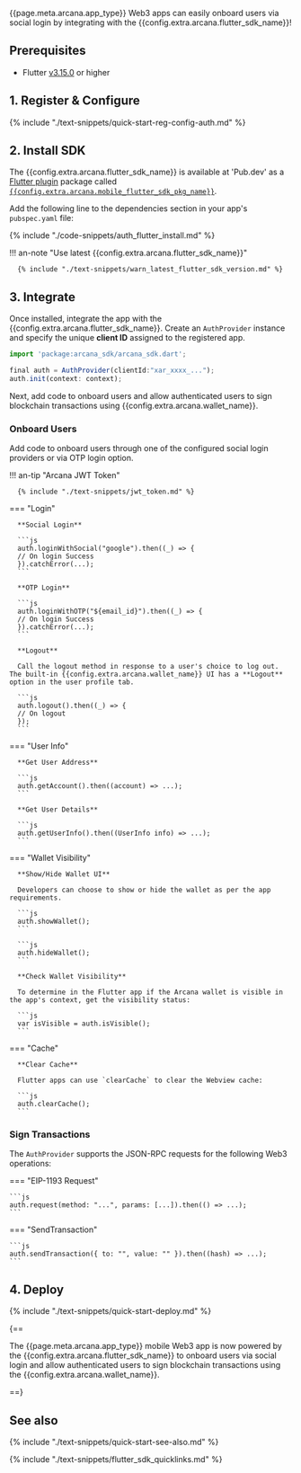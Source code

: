 {{page.meta.arcana.app_type}} Web3 apps can easily onboard users via social login by integrating with the {{config.extra.arcana.flutter_sdk_name}}!

<!---
## Overview

These are the high-level steps to get started with the {{config.extra.arcana.product_name}} product:

1. Register your app using the {{config.extra.arcana.dashboard_name}} and get a unique {{config.extra.arcana.app_address}} assigned to it. This {{config.extra.arcana.app_address}} will be required later during app integration. Configure [social login providers]({{page.meta.arcana.root_rel_path}}/concepts/authtype/arcanaauth.md#supported-authentication-mechanisms) for [[concept-index-auth-type|authenticating users]], select the built-in {{config.extra.arcana.wallet_name}} UI or build a custom wallet UI.
2. Install and integrate the {{config.extra.arcana.sdk_name}}. Create a new `AuthProvider` using {{config.extra.arcana.app_address}} and choose either the built-in login UI or custom login UI for onboarding users.
3. Implement programmatic access to [[index-arcana-wallet|{{config.extra.arcana.wallet_name}} operations]] in your app as per the business logic. Authenticated users can instantly access the {{config.extra.arcana.wallet_name}} UI or a custom wallet UI as configured by the developer during app registration.
4. Deploy your app on the Testnet for validation. Next, migrate app deployment from Testnet to the Mainnet by replicating the Testnet configuration profile or choosing a different configuration for the Mainnet deployment.

<img class="an-screenshots" src="/img/an_auth_usage_overview_light.png#only-light" alt="uth Usage Overview"/>
<img class="an-screenshots" src="/img/an_auth_usage_overview_dark.png#only-dark" alt="Auth Usage Overview"/>

-->

## Prerequisites

* Flutter [v3.15.0](https://flutter-ko.dev/development/tools/sdk/releases) or higher

## 1. Register & Configure

{% include "./text-snippets/quick-start-reg-config-auth.md" %}

## 2. Install SDK

The {{config.extra.arcana.flutter_sdk_name}} is available at 'Pub.dev' as a [Flutter plugin](https://docs.flutter.dev/packages-and-plugins/developing-packages) package called [`{{config.extra.arcana.mobile_flutter_sdk_pkg_name}}`](https://pub.dev/packages/arcana_auth_flutter). 

Add the following line to the dependencies section in your app's `pubspec.yaml` file:

{% include "./code-snippets/auth_flutter_install.md" %}

!!! an-note "Use latest {{config.extra.arcana.flutter_sdk_name}}"
  
      {% include "./text-snippets/warn_latest_flutter_sdk_version.md" %}

## 3. Integrate

Once installed, integrate the app with the {{config.extra.arcana.flutter_sdk_name}}. Create an `AuthProvider` instance and specify the unique **client ID** assigned to the registered app.

```javascript
import 'package:arcana_sdk/arcana_sdk.dart';

final auth = AuthProvider(clientId:"xar_xxxx_...");
auth.init(context: context);
```

Next, add code to onboard users and allow authenticated users to sign blockchain transactions using {{config.extra.arcana.wallet_name}}.

### Onboard Users

Add code to onboard users through one of the configured social login providers or via OTP login option. 

!!! an-tip "Arcana JWT Token"

      {% include "./text-snippets/jwt_token.md" %}

=== "Login"

      **Social Login**

      ```js
      auth.loginWithSocial("google").then((_) => {
      // On login Success
      }).catchError(...);
      ```

      **OTP Login**

      ```js
      auth.loginWithOTP("${email_id}").then((_) => {
      // On login Success
      }).catchError(...);
      ```

      **Logout**

      Call the logout method in response to a user's choice to log out. The built-in {{config.extra.arcana.wallet_name}} UI has a **Logout** option in the user profile tab.

      ```js
      auth.logout().then((_) => {
      // On logout
      });
      ```

=== "User Info"

      **Get User Address**

      ```js
      auth.getAccount().then((account) => ...);
      ```

      **Get User Details**

      ```js
      auth.getUserInfo().then((UserInfo info) => ...);
      ```

=== "Wallet Visibility"

      **Show/Hide Wallet UI**

      Developers can choose to show or hide the wallet as per the app requirements. 

      ```js
      auth.showWallet();
      ```

      ```js
      auth.hideWallet();
      ```

      **Check Wallet Visibility**

      To determine in the Flutter app if the Arcana wallet is visible in the app's context, get the visibility status:

      ```js
      var isVisible = auth.isVisible();
      ```

=== "Cache"

      **Clear Cache**

      Flutter apps can use `clearCache` to clear the Webview cache:

      ```js
      auth.clearCache();
      ```

### Sign Transactions

The `AuthProvider` supports the JSON-RPC requests for the following Web3 operations:

=== "EIP-1193 Request"

    ```js
    auth.request(method: "...", params: [...]).then(() => ...);
    ```

=== "SendTransaction"

    ```js
    auth.sendTransaction({ to: "", value: "" }).then((hash) => ...);
    ```

## 4. Deploy

{% include "./text-snippets/quick-start-deploy.md" %}

{==

The {{page.meta.arcana.app_type}} mobile Web3 app is now powered by the {{config.extra.arcana.flutter_sdk_name}} to onboard users via social login and allow authenticated users to sign blockchain transactions using the {{config.extra.arcana.wallet_name}}.

==}

## See also

{% include "./text-snippets/quick-start-see-also.md" %}

{% include "./text-snippets/flutter_sdk_quicklinks.md" %}
